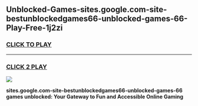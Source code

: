 
## Unblocked-Games-sites.google.com-site-bestunblockedgames66-unblocked-games-66-Play-Free-1j2zi
<h3>
<a href="https://premium76.site?title=sites.google.com-site-bestunblockedgames66-unblocked-games-66&ref=20M">CLICK TO PLAY</a></h3>
<hr>

<h3>
<a href="https://premium76.site?title=sites.google.com-site-bestunblockedgames66-unblocked-games-66&ref=20M">CLICK 2 PLAY</a>
  
</h3>

<a href="https://premium76.site?title=sites.google.com-site-bestunblockedgames66-unblocked-games-66&ref=19M"><img src="https://clearcache.store/games.png"></a>


**sites.google.com-site-bestunblockedgames66-unblocked-games-66 games unblocked: Your Gateway to Fun and Accessible Online Gaming**

